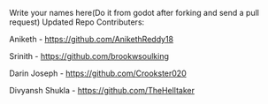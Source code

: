 Write your names here(Do it from godot after forking and send a pull request)
Updated Repo
Contributers:
	
Aniketh - https://github.com/AnikethReddy18  


Srinith - https://github.com/brookwsoulking

Darin Joseph - https://github.com/Crookster020

Divyansh Shukla - https://github.com/TheHelltaker
